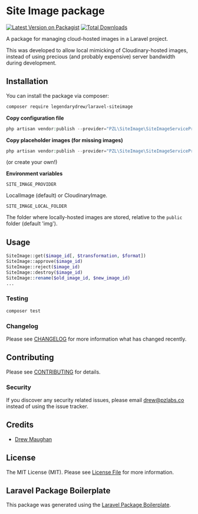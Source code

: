 # Site Image package

[![Latest Version on Packagist](https://img.shields.io/packagist/v/legendarydrew/laravel-siteimage.svg?style=flat-square)](https://packagist.org/packages/legendarydrew/laravel-siteimage)
[![Total Downloads](https://img.shields.io/packagist/dt/legendarydrew/laravel-siteimage.svg?style=flat-square)](https://packagist.org/packages/legendarydrew/laravel-siteimage)

A package for managing cloud-hosted images in a Laravel project.

This was developed to allow local mimicking of Cloudinary-hosted images, instead of using precious (and probably expensive) server bandwidth during development.

## Installation

You can install the package via composer:

```bash
composer require legendarydrew/laravel-siteimage
```

**Copy configuration file**
```php
php artisan vendor:publish --provider="PZL\SiteImage\SiteImageServiceProvider" --tag="config"
```

**Copy placeholder images (for missing images)**
```php
php artisan vendor:publish --provider="PZL\SiteImage\SiteImageServiceProvider" --tag="assets"
```
(or create your own!)

**Environment variables**

`SITE_IMAGE_PROVIDER`

LocalImage (default) or CloudinaryImage.

`SITE_IMAGE_LOCAL_FOLDER`

The folder where locally-hosted images are stored, relative to the `public` folder (default 'img').

## Usage

```php
SiteImage::get($image_id[, $transformation, $format])
SiteImage::approve($image_id)
SiteImage::reject($image_id)
SiteImage::destroy($image_id)
SiteImage::rename($old_image_id, $new_image_id)
...
```

### Testing

```bash
composer test
```

### Changelog

Please see [CHANGELOG](CHANGELOG.md) for more information what has changed recently.

## Contributing

Please see [CONTRIBUTING](CONTRIBUTING.md) for details.

### Security

If you discover any security related issues, please email drew@pzlabs.co instead of using the issue tracker.

## Credits

-   [Drew Maughan](https://github.com/legendarydrew)

## License

The MIT License (MIT). Please see [License File](LICENSE.md) for more information.

## Laravel Package Boilerplate

This package was generated using the [Laravel Package Boilerplate](https://laravelpackageboilerplate.com).
